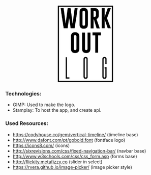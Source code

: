 <p align="center">
  <img height="240px" src="https://github.com/brunoocasali/tvox-workout-log/blob/4c95d1d1c3f8c9eca23e4f04e1903b297ab21de3/logo.png"/>
</p>

### Technologies:

 - GIMP: Used to make the logo.
 - Stamplay: To host the app, and create api. 

### Used Resources:

 - https://codyhouse.co/gem/vertical-timeline/ (timeline base)
 - http://www.dafont.com/pt/gobold.font (fontface logo)
 - https://icons8.com/ (icons)
 - http://sixrevisions.com/css/fixed-navigation-bar/ (navbar base)
 - http://www.w3schools.com/css/css_form.asp (forms base)
 - http://flickity.metafizzy.co (slider in select)
 - https://rvera.github.io/image-picker/ (image picker style)
